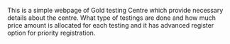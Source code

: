 This is a simple webpage of Gold testing Centre which provide necessary details about the centre. What type of testings are done and how much price amount is allocated for each testing and it has advanced register option for priority registration. 

